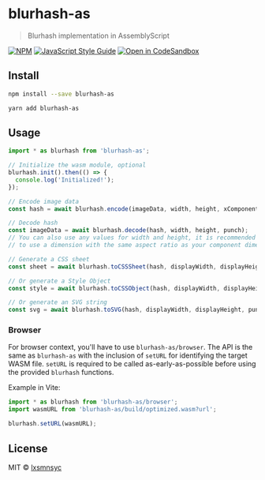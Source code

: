 # blurhash-as

> Blurhash implementation in AssemblyScript

[![NPM](https://img.shields.io/npm/v/blurhash-as.svg)](https://www.npmjs.com/package/blurhash-as) [![JavaScript Style Guide](https://badgen.net/badge/code%20style/airbnb/ff5a5f?icon=airbnb)](https://github.com/airbnb/javascript) [![Open in CodeSandbox](https://img.shields.io/badge/Open%20in-CodeSandbox-blue?style=flat-square&logo=codesandbox)](https://codesandbox.io/s/github/lxsmnsyc/blurhash-as/tree/main/examples/vite-blurhash-demo)

## Install

```bash
npm install --save blurhash-as
```

```bash
yarn add blurhash-as
```

## Usage

```ts
import * as blurhash from 'blurhash-as';

// Initialize the wasm module, optional
blurhash.init().then(() => {
  console.log('Initialized!');
});

// Encode image data
const hash = await blurhash.encode(imageData, width, height, xComponent, yComponent);

// Decode hash
const imageData = await blurhash.decode(hash, width, height, punch);
// You can also use any values for width and height, it is recommended
// to use a dimension with the same aspect ratio as your component dimensions.

// Generate a CSS sheet
const sheet = await blurhash.toCSSSheet(hash, displayWidth, displayHeight, punch);

// Or generate a Style Object
const style = await blurhash.toCSSObject(hash, displayWidth, displayHeight, punch);

// Or generate an SVG string
const svg = await blurhash.toSVG(hash, displayWidth, displayHeight, punch);
```

### Browser

For browser context, you'll have to use `blurhash-as/browser`. The API is the same as `blurhash-as` with the inclusion of `setURL` for identifying the target WASM file. `setURL` is required to be called as-early-as-possible before using the provided `blurhash` functions.

Example in Vite:

```ts
import * as blurhash from 'blurhash-as/browser';
import wasmURL from 'blurhash-as/build/optimized.wasm?url';

blurhash.setURL(wasmURL);
```

## License

MIT © [lxsmnsyc](https://github.com/lxsmnsyc)
